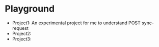 # Playground

- Project1: An experimental project for me to understand POST sync-request
- Project2:
- Project3:
